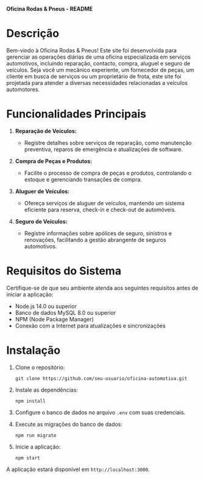 **Oficina Rodas & Pneus - README**

# Descrição

Bem-vindo à Oficina Rodas & Pneus! Este site foi desenvolvida para gerenciar as operações diárias de uma oficina especializada em serviços automotivos, incluindo reparação, contacto, compra, aluguel e seguro de veículos. Seja você um mecânico experiente, um fornecedor de peças, um cliente em busca de serviços ou um proprietário de frota, este site foi projetada para atender a diversas necessidades relacionadas a veículos automotores.

# Funcionalidades Principais

1. **Reparação de Veículos:**
   - Registre detalhes sobre serviços de reparação, como manutenção preventiva, reparos de emergência e atualizações de software.

2. **Compra de Peças e Produtos:**
   - Facilite o processo de compra de peças e produtos, controlando o estoque e gerenciando transações de compra.

3. **Aluguer de Veículos:**
   - Ofereça serviços de aluguer de veículos, mantendo um sistema eficiente para reserva, check-in e check-out de automóveis.

4. **Seguro de Veículos:**
   - Registre informações sobre apólices de seguro, sinistros e renovações, facilitando a gestão abrangente de seguros automotivos.

# Requisitos do Sistema

Certifique-se de que seu ambiente atenda aos seguintes requisitos antes de iniciar a aplicação:

- Node.js 14.0 ou superior
- Banco de dados MySQL 8.0 ou superior
- NPM (Node Package Manager)
- Conexão com a Internet para atualizações e sincronizações

# Instalação

1. Clone o repositório:
   ```
   git clone https://github.com/seu-usuario/oficina-automotiva.git
   ```

2. Instale as dependências:
   ```
   npm install
   ```

3. Configure o banco de dados no arquivo `.env` com suas credenciais.

4. Execute as migrações do banco de dados:
   ```
   npm run migrate
   ```

5. Inicie a aplicação:
   ```
   npm start
   ```

A aplicação estará disponível em `http://localhost:3000`.
